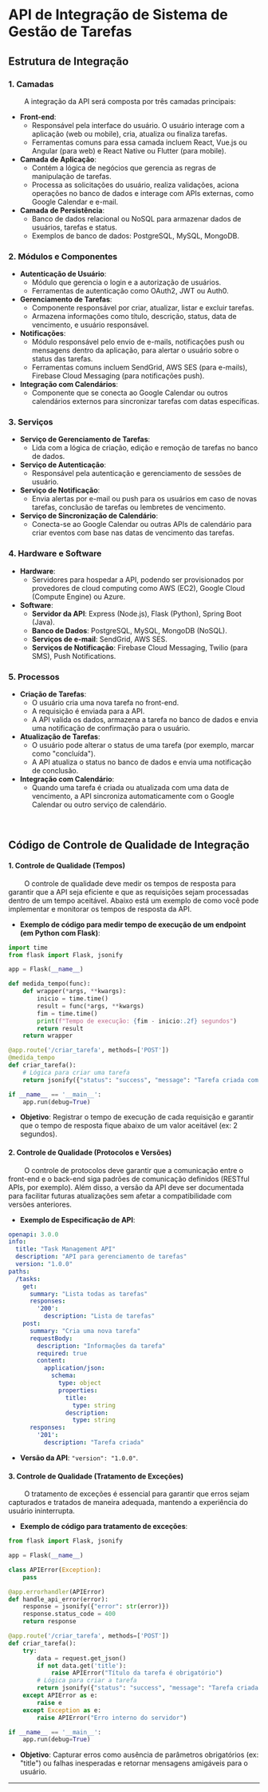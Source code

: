 # API de Integração de Sistema de Gestão de Tarefas

## Estrutura de Integração

### **1. Camadas**
&emsp;&emsp; A integração da API será composta por três camadas principais:

- **Front-end**: 
    - Responsável pela interface do usuário. O usuário interage com a aplicação (web ou mobile), cria, atualiza ou finaliza tarefas.
    - Ferramentas comuns para essa camada incluem React, Vue.js ou Angular (para web) e React Native ou Flutter (para mobile).
- **Camada de Aplicação**:
    - Contém a lógica de negócios que gerencia as regras de manipulação de tarefas.
    - Processa as solicitações do usuário, realiza validações, aciona operações no banco de dados e interage com APIs externas, como Google Calendar e e-mail.
- **Camada de Persistência**:
    - Banco de dados relacional ou NoSQL para armazenar dados de usuários, tarefas e status.
    - Exemplos de banco de dados: PostgreSQL, MySQL, MongoDB.

### **2. Módulos e Componentes**
- **Autenticação de Usuário**:
    - Módulo que gerencia o login e a autorização de usuários.
    - Ferramentas de autenticação como OAuth2, JWT ou Auth0.
- **Gerenciamento de Tarefas**:
    - Componente responsável por criar, atualizar, listar e excluir tarefas.
    - Armazena informações como título, descrição, status, data de vencimento, e usuário responsável.
- **Notificações**:
    - Módulo responsável pelo envio de e-mails, notificações push ou mensagens dentro da aplicação, para alertar o usuário sobre o status das tarefas.
    - Ferramentas comuns incluem SendGrid, AWS SES (para e-mails), Firebase Cloud Messaging (para notificações push).
- **Integração com Calendários**:
    - Componente que se conecta ao Google Calendar ou outros calendários externos para sincronizar tarefas com datas específicas.
   
### **3. Serviços**
- **Serviço de Gerenciamento de Tarefas**:
    - Lida com a lógica de criação, edição e remoção de tarefas no banco de dados.
- **Serviço de Autenticação**:
    - Responsável pela autenticação e gerenciamento de sessões de usuário.
- **Serviço de Notificação**:
    - Envia alertas por e-mail ou push para os usuários em caso de novas tarefas, conclusão de tarefas ou lembretes de vencimento.
- **Serviço de Sincronização de Calendário**:
    - Conecta-se ao Google Calendar ou outras APIs de calendário para criar eventos com base nas datas de vencimento das tarefas.

### **4. Hardware e Software**
- **Hardware**:
    - Servidores para hospedar a API, podendo ser provisionados por provedores de cloud computing como AWS (EC2), Google Cloud (Compute Engine) ou Azure.
- **Software**:
    - **Servidor da API**: Express (Node.js), Flask (Python), Spring Boot (Java).
    - **Banco de Dados**: PostgreSQL, MySQL, MongoDB (NoSQL).
    - **Serviços de e-mail**: SendGrid, AWS SES.
    - **Serviços de Notificação**: Firebase Cloud Messaging, Twilio (para SMS), Push Notifications.

### **5. Processos**
- **Criação de Tarefas**: 
    - O usuário cria uma nova tarefa no front-end.
    - A requisição é enviada para a API.
    - A API valida os dados, armazena a tarefa no banco de dados e envia uma notificação de confirmação para o usuário.
- **Atualização de Tarefas**:
    - O usuário pode alterar o status de uma tarefa (por exemplo, marcar como "concluída").
    - A API atualiza o status no banco de dados e envia uma notificação de conclusão.
- **Integração com Calendário**:
    - Quando uma tarefa é criada ou atualizada com uma data de vencimento, a API sincroniza automaticamente com o Google Calendar ou outro serviço de calendário.

<br>

## Código de Controle de Qualidade de Integração

#### **1. Controle de Qualidade (Tempos)**

&emsp;&emsp; O controle de qualidade deve medir os tempos de resposta para garantir que a API seja eficiente e que as requisições sejam processadas dentro de um tempo aceitável. Abaixo está um exemplo de como você pode implementar e monitorar os tempos de resposta da API.

- **Exemplo de código para medir tempo de execução de um endpoint (em Python com Flask)**:

```python
import time
from flask import Flask, jsonify

app = Flask(__name__)

def medida_tempo(func):
    def wrapper(*args, **kwargs):
        inicio = time.time()
        result = func(*args, **kwargs)
        fim = time.time()
        print(f"Tempo de execução: {fim - inicio:.2f} segundos")
        return result
    return wrapper

@app.route('/criar_tarefa', methods=['POST'])
@medida_tempo
def criar_tarefa():
    # Lógica para criar uma tarefa
    return jsonify({"status": "success", "message": "Tarefa criada com sucesso"})

if __name__ == '__main__':
    app.run(debug=True)
```

- **Objetivo**: Registrar o tempo de execução de cada requisição e garantir que o tempo de resposta fique abaixo de um valor aceitável (ex: 2 segundos).

#### **2. Controle de Qualidade (Protocolos e Versões)**

&emsp;&emsp; O controle de protocolos deve garantir que a comunicação entre o front-end e o back-end siga padrões de comunicação definidos (RESTful APIs, por exemplo). Além disso, a versão da API deve ser documentada para facilitar futuras atualizações sem afetar a compatibilidade com versões anteriores.

   - **Exemplo de Especificação de API**:

```yaml
openapi: 3.0.0
info:
  title: "Task Management API"
  description: "API para gerenciamento de tarefas"
  version: "1.0.0"
paths:
  /tasks:
    get:
      summary: "Lista todas as tarefas"
      responses:
        '200':
          description: "Lista de tarefas"
    post:
      summary: "Cria uma nova tarefa"
      requestBody:
        description: "Informações da tarefa"
        required: true
        content:
          application/json:
            schema:
              type: object
              properties:
                title:
                  type: string
                description:
                  type: string
      responses:
        '201':
          description: "Tarefa criada"
```

   - **Versão da API**: `"version": "1.0.0"`.

#### **3. Controle de Qualidade (Tratamento de Exceções)**

&emsp;&emsp; O tratamento de exceções é essencial para garantir que erros sejam capturados e tratados de maneira adequada, mantendo a experiência do usuário ininterrupta.

- **Exemplo de código para tratamento de exceções**:

```python
from flask import Flask, jsonify

app = Flask(__name__)

class APIError(Exception):
    pass

@app.errorhandler(APIError)
def handle_api_error(error):
    response = jsonify({"error": str(error)})
    response.status_code = 400
    return response

@app.route('/criar_tarefa', methods=['POST'])
def criar_tarefa():
    try:
        data = request.get_json()
        if not data.get('title'):
            raise APIError("Título da tarefa é obrigatório")
        # Lógica para criar a tarefa
        return jsonify({"status": "success", "message": "Tarefa criada com sucesso"})
    except APIError as e:
        raise e
    except Exception as e:
        raise APIError("Erro interno do servidor")

if __name__ == '__main__':
    app.run(debug=True)
```

- **Objetivo**: Capturar erros como ausência de parâmetros obrigatórios (ex: "title") ou falhas inesperadas e retornar mensagens amigáveis para o usuário.

---